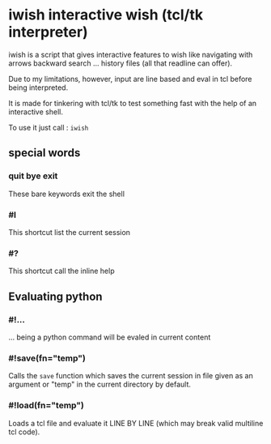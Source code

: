 # iwish interactive wish (tcl/tk interpreter)

iwish is a script that gives interactive features to wish like navigating with
arrows backward search ... history files (all that readline can offer).

Due to my limitations, however, input are line based and eval in tcl before being
interpreted.

It is made for tinkering with tcl/tk to test something fast with the help of an
interactive shell.

To use it just call : `iwish`

## special words

### quit bye exit

These bare keywords exit the shell

### #l

This shortcut list the current session

### #?

This shortcut call the inline help

## Evaluating python

### #!...

... being a python command will be evaled in current content

### #!save(fn="temp")

Calls the `save` function which saves the current session in file given as an
argument or "temp" in the current directory by default.

### #!load(fn="temp")

Loads a tcl file and evaluate it LINE BY LINE (which may break valid multiline
tcl code).


